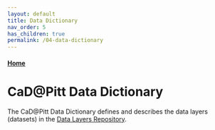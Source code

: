 ```yaml
---
layout: default
title: Data Dictionary
nav_order: 5
has_children: true
permalink: /04-data-dictionary
---
```


#### [Home](http://cadatpitt.github.io)

# CaD@Pitt Data Dictionary

The CaD@Pitt Data Dictionary defines and describes the data layers (datasets) in the [Data Layers Repository](https://github.com/CaDatPitt/data-layers).
